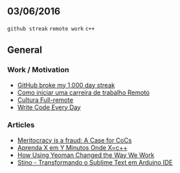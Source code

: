 03/06/2016
----------

`github streak` `remote work` `c++`

## General

### Work / Motivation
- [GitHub broke my 1,000 day streak](https://medium.freecodecamp.com/github-broke-my-1-000-day-streak-6ec0c4c3a7d9#.e88mkamun)
- [Como iniciar uma carreira de trabalho Remoto](https://medium.com/full-remote/como-iniciar-uma-carreira-de-trabalho-remoto-ae061e43bf9a#.1ftn5mxse)
- [Cultura Full-remote](https://medium.com/full-remote/cultura-full-remote-42767ebb94db#.eveujxas9)
- [Write Code Every Day](http://ejohn.org/blog/write-code-every-day/)

### Articles
- [Meritocracy is a fraud: A Case for CoCs](https://medium.com/@Mo_Mack/meritocracy-is-a-fraud-a-case-for-code-of-conducts-25c4c4be4272#.i4c26q1ib)
- [Aprenda X em Y Minutos Onde X=c++](https://learnxinyminutes.com/docs/pt-br/c++-pt/)
- [How Using Yeoman Changed the Way We Work](https://css-tricks.com/using-yeoman-changed-way-work/)
- [Stino - Transformando o Sublime Text em Arduino IDE](https://www.vivaolinux.com.br/dica/Stino-Transformando-o-Sublime-Text-em-Arduino-IDE)
